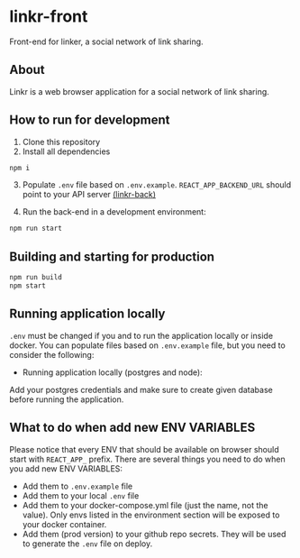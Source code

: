 # linkr-front

Front-end for linker, a social network of link sharing.

## About

Linkr is a web browser application for a social network of link sharing.

## How to run for development

1. Clone this repository
2. Install all dependencies

```bash
npm i
```

3. Populate `.env` file based on `.env.example`. `REACT_APP_BACKEND_URL` should point to your API server [(linkr-back)](https://github.com/gabrielportelagomes/projeto18-linkr-back)

4. Run the back-end in a development environment:

```bash
npm run start
```

## Building and starting for production

```bash
npm run build
npm start
```

## Running application locally

`.env` must be changed if you and to run the application locally or inside docker. You can populate files based on `.env.example` file, but you need to consider the following:

- Running application locally (postgres and node):

Add your postgres credentials and make sure to create given database before running the application.

## What to do when add new ENV VARIABLES

Please notice that every ENV that should be available on browser should start with `REACT_APP_` prefix. There are several things you need to do when you add new ENV VARIABLES:

- Add them to `.env.example` file
- Add them to your local `.env` file
- Add them to your docker-compose.yml file (just the name, not the value). Only envs listed in the environment section will be exposed to your docker container.
- Add them (prod version) to your github repo secrets. They will be used to generate the `.env` file on deploy.
